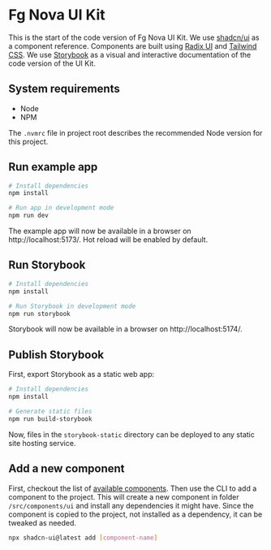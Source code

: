 # Fg Nova UI Kit

This is the start of the code version of Fg Nova UI Kit. We use [shadcn/ui](https://ui.shadcn.com/) as a component reference. Components are built using [Radix UI](https://www.radix-ui.com/) and [Tailwind CSS](https://tailwindcss.com/). We use [Storybook](https://storybook.js.org/) as a visual and interactive documentation of the code version of the UI Kit.

## System requirements

- Node
- NPM

The `.nvmrc` file in project root describes the recommended Node version for this project.

## Run example app

```bash
# Install dependencies
npm install

# Run app in development mode
npm run dev
```

The example app will now be available in a browser on http://localhost:5173/. Hot reload will be enabled by default.

## Run Storybook

```bash
# Install dependencies
npm install

# Run Storybook in development mode
npm run storybook
```

Storybook will now be available in a browser on http://localhost:5174/.

## Publish Storybook

First, export Storybook as a static web app:

```bash
# Install dependencies
npm install

# Generate static files
npm run build-storybook
```

Now, files in the `storybook-static` directory can be deployed to any static site hosting service.

## Add a new component

First, checkout the list of [available components](https://ui.shadcn.com/docs/components). Then use the CLI to add a component to the project. This will create a new component in folder `/src/components/ui` and install any dependencies it might have. Since the component is copied to the project, not installed as a dependency, it can be tweaked as needed.

```bash
npx shadcn-ui@latest add [component-name]
```
